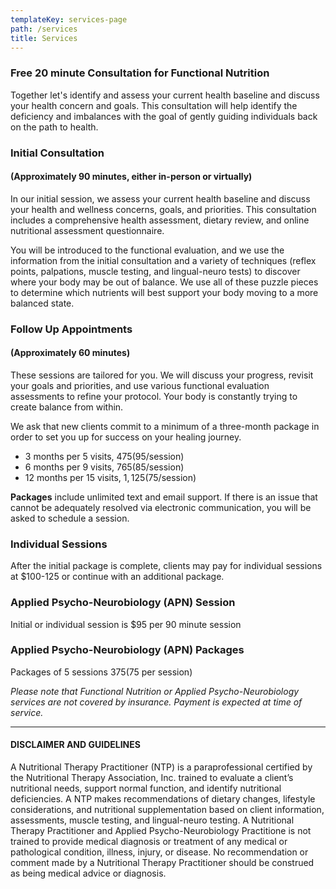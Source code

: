 ```yaml
---
templateKey: services-page
path: /services
title: Services
---
```

### Free 20 minute Consultation for Functional Nutrition

Together let's identify and assess your current health baseline and discuss your health concern and goals.  This consultation will help identify the deficiency and imbalances with the goal of gently guiding individuals back on the path to health.

### Initial Consultation

#### (Approximately 90 minutes, either in-person or virtually)

In our initial session, we assess your current health baseline and discuss your health and wellness concerns, goals, and priorities. This consultation includes a comprehensive health assessment, dietary review, and online nutritional assessment questionnaire.

You will be introduced to the functional evaluation, and we use the
information from the initial consultation and a variety of techniques
(reflex points, palpations, muscle testing, and lingual-neuro tests) to discover
where your body may be out of balance. We use all of these puzzle pieces
to determine which nutrients will best support your body moving to a more
balanced state.

### Follow Up Appointments

#### (Approximately 60 minutes)

These sessions are tailored for you. We will discuss your progress,
revisit your goals and priorities, and use various functional evaluation
assessments to refine your protocol. Your body is constantly trying to
create balance from within. 

We ask that new clients commit to a minimum of a three-month package in
order to set you up for success on your healing journey.

* 3 months per 5 visits,  $475 ($95/session)
* 6 months per 9 visits,  $765 ($85/session)
* 12 months per 15 visits,  $1,125 ($75/session)

**Packages** include unlimited text and email support. If there is an issue
that cannot be adequately resolved via electronic communication, you will
be asked to schedule a session.



### Individual Sessions

After the initial package is complete, clients may pay for individual
sessions at $100-125 or continue with an additional package.

### Applied Psycho-Neurobiology (APN) Session

Initial or individual session is $95 per 90 minute session

### Applied Psycho-Neurobiology (APN) Packages

Packages of 5 sessions $375 ($75 per session)

_Please note that Functional Nutrition or Applied Psycho-Neurobiology services are not covered by insurance. Payment is expected at time of service._

- - -

#### DISCLAIMER AND GUIDELINES

A Nutritional Therapy Practitioner (NTP) is a paraprofessional certified by the Nutritional Therapy Association, Inc. trained to evaluate a client’s nutritional needs, support normal function, and identify nutritional deficiencies.  A NTP makes recommendations of dietary changes, lifestyle considerations, and nutritional supplementation based on client information, assessments, muscle testing, and lingual-neuro testing.  A Nutritional Therapy Practitioner and Applied Psycho-Neurobiology Practitione is not trained to provide medical diagnosis or treatment of any medical or pathological condition, illness, injury, or disease.  No recommendation or comment made by a Nutritional Therapy Practitioner should be construed as being medical advice or diagnosis.
